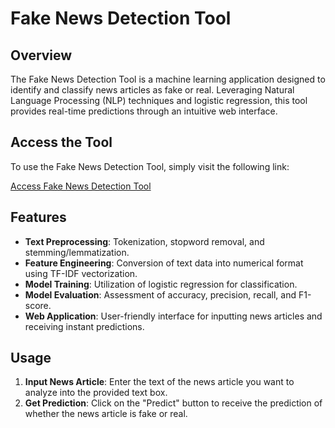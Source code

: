 # Fake News Detection Tool

## Overview
The Fake News Detection Tool is a machine learning application designed to identify and classify news articles as fake or real. Leveraging Natural Language Processing (NLP) techniques and logistic regression, this tool provides real-time predictions through an intuitive web interface.

## Access the Tool
To use the Fake News Detection Tool, simply visit the following link:

[Access Fake News Detection Tool](https://shukran-fake-news.streamlit.app/)

## Features
- **Text Preprocessing**: Tokenization, stopword removal, and stemming/lemmatization.
- **Feature Engineering**: Conversion of text data into numerical format using TF-IDF vectorization.
- **Model Training**: Utilization of logistic regression for classification.
- **Model Evaluation**: Assessment of accuracy, precision, recall, and F1-score.
- **Web Application**: User-friendly interface for inputting news articles and receiving instant predictions.

## Usage
1. **Input News Article**: Enter the text of the news article you want to analyze into the provided text box.
2. **Get Prediction**: Click on the "Predict" button to receive the prediction of whether the news article is fake or real.

